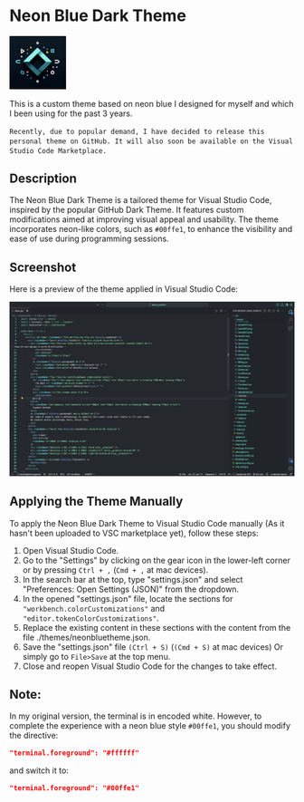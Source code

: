 # Neon Blue Dark Theme

<img src="./assets/logo.png" width="100px" alt="logo">

This is a custom theme based on neon blue I designed for myself and which I been using for the past 3 years.

`Recently, due to popular demand, I have decided to release this personal theme on GitHub. It will also soon be available on the Visual Studio Code Marketplace.`

## Description

The Neon Blue Dark Theme is a tailored theme for Visual Studio Code, inspired by the popular GitHub Dark Theme. It features custom modifications aimed at improving visual appeal and usability. The theme incorporates neon-like colors, such as `#00ffe1`, to enhance the visibility and ease of use during programming sessions.

## Screenshot

Here is a preview of the theme applied in Visual Studio Code:

![Screenshot of the Theme](./images/sample_image.png)


## Applying the Theme Manually

To apply the Neon Blue Dark Theme to Visual Studio Code manually (As it hasn't been uploaded to VSC marketplace yet), follow these steps:

1. Open Visual Studio Code.
2. Go to the "Settings" by clicking on the gear icon in the lower-left corner or by pressing `Ctrl + ,` (`Cmd + ,` at mac devices).
3. In the search bar at the top, type "settings.json" and select "Preferences: Open Settings (JSON)" from the dropdown.
4. In the opened "settings.json" file, locate the sections for `"workbench.colorCustomizations"` and `"editor.tokenColorCustomizations"`.
5. Replace the existing content in these sections with the content from the file ./themes/neonbluetheme.json.
6. Save the "settings.json" file `(Ctrl + S)` (`(Cmd + S)` at mac devices) Or simply go to `File>Save` at the top menu.
7. Close and reopen Visual Studio Code for the changes to take effect.

## Note:

In my original version, the terminal is in encoded white. However, to complete the experience with a neon blue style `#00ffe1`, you should modify the directive:


```json
"terminal.foreground": "#ffffff"
```
and switch it to:

```json
"terminal.foreground": "#00ffe1"
```


